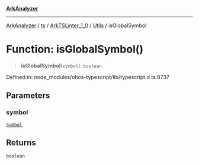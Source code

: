 [**ArkAnalyzer**](../../../../../../../../README.md)

***

[ArkAnalyzer](../../../../../../../../globals.md) / [ts](../../../../../README.md) / [ArkTSLinter\_1\_0](../../../README.md) / [Utils](../README.md) / isGlobalSymbol

# Function: isGlobalSymbol()

> **isGlobalSymbol**(`symbol`): `boolean`

Defined in: node\_modules/ohos-typescript/lib/typescript.d.ts:8737

## Parameters

### symbol

[`Symbol`](../../../../../interfaces/Symbol.md)

## Returns

`boolean`
